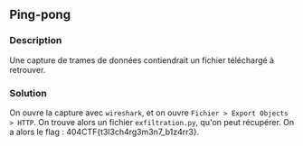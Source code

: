 ## Ping-pong

### Description

Une capture de trames de données contiendrait un fichier téléchargé à retrouver.

### Solution

On ouvre la capture avec ``wireshark``, et on ouvre ``Fichier > Export Objects > HTTP``.
On trouve alors un fichier ``exfiltration.py``, qu'on peut récupérer.
On a alors le flag : 404CTF{t3l3ch4rg3m3n7_b1z4rr3}.